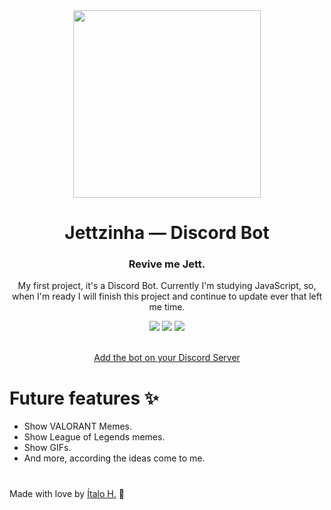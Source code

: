 <div align="center">
  <img height="300px" width="300px" src="https://cdn.discordapp.com/attachments/888890876267479062/889231856204128336/Jett_-_Revive_me_render.png"/>

  # Jettzinha — Discord Bot
  ### Revive me Jett.
  
  My first project, it's a Discord Bot. Currently I'm studying JavaScript, so, when I'm ready I will finish this project and continue to update ever that left me time.

  <img src="https://img.shields.io/github/stars/italohikikomori/jettzinha.svg"/>
  <img src="https://img.shields.io/github/followers/italohikikomori.svg?style=social&label=Follow"/>
  <img src="https://img.shields.io/twitter/follow/italohikikomori?style=social"/>
  
  <br><a href="https://discord.com/api/oauth2/authorize?client_id=886474007757590528&permissions=8&scope=bot">Add the bot on your Discord Server</a>
</div>

<div>
  
  # Future features ✨
  
  * Show VALORANT Memes.
  * Show League of Legends memes.
  * Show GIFs.
  * And more, according the ideas come to me.
  
</div>

#

Made with love by [Ítalo H.](https://twitter.com/italohikikomori) 💖
